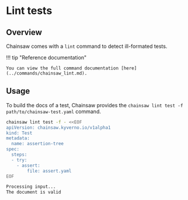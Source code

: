 # Lint tests

## Overview

Chainsaw comes with a `lint` command to detect ill-formated tests.

!!! tip "Reference documentation"

    You can view the full command documentation [here](../commands/chainsaw_lint.md).

## Usage

To build the docs of a test, Chainsaw provides the `chainsaw lint test -f path/to/chainsaw-test.yaml` command.

```bash
chainsaw lint test -f - <<EOF
apiVersion: chainsaw.kyverno.io/v1alpha1
kind: Test
metadata:
  name: assertion-tree
spec:
  steps:
  - try:
    - assert:
        file: assert.yaml
EOF
```

```bash
Processing input...
The document is valid
```

